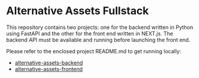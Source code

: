# Alternative Assets Fullstack

This repository contains two projects: one for the backend written in Python using FastAPI and the other for the front end written in NEXT.js. The backend API must be available and running before launching the front end.

Please refer to the enclosed project README.md to get running locally:

- [alternative-assets-backend](https://github.com/mbarclay/alternative-assets-fullstack/blob/main/alternative-assets-backend/README.md)
- [alternative-assets-frontend](https://github.com/mbarclay/alternative-assets-fullstack/blob/main/alternative-assets-frontend/README.md)
